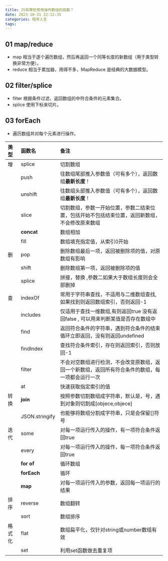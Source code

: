```yaml
---
title: JS有哪些常用操作数组的函数？
date: 2023-10-31 22:12:35
categories: 程序人生
tags:
---
```


## 01 map/reduce

- map 相当于逐个遍历数组，然后再返回一个同等长度的新数组（用于类型转换非常方便）。
- reduce 相当于累加器，用得不多，MapReduce 是经典的大数据模型。

## 02 filter/splice

- filter 根据条件过滤，返回数组的中符合条件的元素集合。
- splice 使用下标来切片。

## 03 forEach

- 遍历数组并对每个元素进行操作。

| 类型   | 函数名         | 备注                                                         |
| :----- | :------------- | :----------------------------------------------------------- |
| 增     | splice         | 切割数组                                                     |
|        | push           | 往数组尾部推入参数值（可有多个），返回数组**最新长度**！     |
|        | unshift        | 往数组头部推入参数值（可有多个），返回数组**最新长度**！     |
|        | slice          | 切割数组，参数一开始位置，参数二结束位置，包括开始不包括结束位置，返回新数组，不会修改原来数组 |
|        | **concat**     | 数组相加                                                     |
|        | fill           | 数组填充指定值，从索引0开始                                  |
| 删     | pop            | 删除数组最后一项，返回被删除项的值，对原数组有影响           |
|        | shift          | 删除数组第一项，返回被删除项的值                             |
|        | splice         | 拼接，替换 ,参数二如果大于数组长度则会全部删掉               |
| 查     | indexOf        | 常用于字符串查找，不适用与二维数组查找,如果找到则返回数组索引，否则返回-1 |
|        | includes       | 仅适用于查找一维数组,有则返回true 没有返回false , 可以用来判断某值是否存在数组中 |
|        | find           | 返回符合条件的字符串，遇到符合条件的结束循环立即返回，没有则返回undefined |
|        | findIndex      | 查找符合条件索引，存在则返回索引，否则放回-1                 |
|        | filter         | 不会对空数组进行检测，不会改变原数组，返回一个新数组，返回所有符合条件的数组，每一项都会运行一次 |
|        | at             | 快速获取指定索引的值                                         |
| 转换   | **join**       | 按照参数切割数组成字符串，默认是，号，遇到对象则切割成[objece,objece] |
|        | JSON.stringify | 也能够将数组分割成字符串，只是会保留[]符号                   |
| 迭代   | some           | 对每一项运行传入的操作，有一项符合条件返回true               |
|        | every          | 对每一项运行传入的操作，每一项符合条件返回true               |
|        | **for of**     | 循环数组                                                     |
|        | **forEach**    | 循环                                                         |
|        | **map**        | 对每一项运行传入的参数，返回每一项运行的结果                 |
| 排序   | reverse        | 数组翻转                                                     |
|        | sort           | 数组排序                                                     |
| 格式化 | flat           | 数组扁平化，仅针对string或number数组有效                     |
|        | set            | 利用set函数做去重复项                                        |